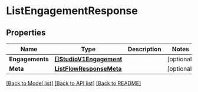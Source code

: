 # ListEngagementResponse

## Properties

Name | Type | Description | Notes
------------ | ------------- | ------------- | -------------
**Engagements** | [**[]StudioV1Engagement**](StudioV1Engagement.md) |  |[optional] 
**Meta** | [**ListFlowResponseMeta**](ListFlowResponseMeta.md) |  |[optional] 

[[Back to Model list]](../README.md#documentation-for-models) [[Back to API list]](../README.md#documentation-for-api-endpoints) [[Back to README]](../README.md)


